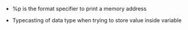* %p is the format specifier to print a memory address

* Typecasting of data type when trying to store value inside variable